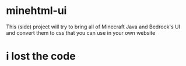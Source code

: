 # minehtml-ui
This (side) project will try to bring all of Minecraft Java and Bedrock's UI and convert them to css that you can use in your own website
 # i lost the code
